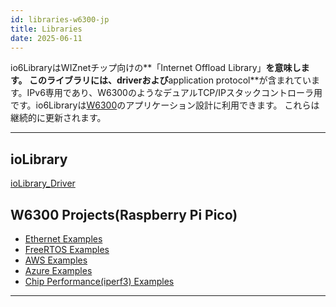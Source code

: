 ```yaml
---
id: libraries-w6300-jp
title: Libraries
date: 2025-06-11
---
```


io6LibraryはWIZnetチップ向けの**「Internet Offload Library」**を意味します。
このライブラリには、**driver**および**application protocol**が含まれています。IPv6専用であり、W6300のようなデュアルTCP/IPスタックコントローラ用です。io6Libraryは[W6300](./Overview-jp.md)のアプリケーション設計に利用できます。
これらは継続的に更新されます。

-----

## ioLibrary

[ioLibrary_Driver](https://github.com/Wiznet/ioLibrary_Driver) 

## W6300 Projects(Raspberry Pi Pico)

- [Ethernet Examples](https://github.com/WIZnet-ioNIC/WIZnet-PICO-C)
- [FreeRTOS Examples](https://github.com/WIZnet-ioNIC/WIZnet-PICO-FREERTOS-C)
- [AWS Examples](https://github.com/WIZnet-ioNIC/WIZnet-PICO-AWS-C)
- [Azure Examples](https://github.com/WIZnet-ioNIC/WIZnet-PICO-AZURE-C)
- [Chip Performance(iperf3) Examples](https://github.com/WIZnet-ioNIC/WIZnet-PICO-IPERF3-C)


<!-- **VS Code Setup & Build Guide**

[VS Codeガイド](make-a-new-projects-vscode.md) 


## W6300チュートリアルproject

  - **[VS Codeでのビルドガイド](make-a-new-projects-vscode.md)**

🌎[W6100ループバック](https://maker.wiznet.io/2019/04/30/wiznetw6100evb-loopback-2/)

🌎[W6100 NTP](https://maker.wiznet.io/2019/04/30/wiznetw6100evb-ntp-3/)

🌎[W6100 DNS](https://maker.wiznet.io/2019/04/30/wiznetw6100evb-dns/)

🌎[W6100 FTPサーバー](https://maker.wiznet.io/2019/04/30/wiznetw6100evb-ftpserver/)

🌎[W6100 FTPクライアント](https://maker.wiznet.io/2019/04/30/wiznetw6100evb-ftpc/)

🌎[W6100 IPv6自動構成](https://maker.wiznet.io/2019/04/30/wiznetw6100evb-addressautoconfiguration/)

🌎[W6100 TLS](https://maker.wiznet.io/2019/04/30/wiznetw6100evb-tls/)

🌎[W6100 HTTPサーバー](https://maker.wiznet.io/2019/04/30/wiznetw6100evb-http_server/) -->

-----